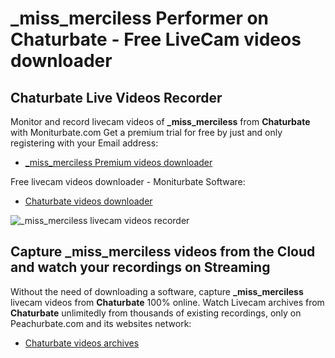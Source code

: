 # _miss_merciless Performer on Chaturbate - Free LiveCam videos downloader

## Chaturbate Live Videos Recorder

Monitor and record livecam videos of **_miss_merciless** from **Chaturbate** with Moniturbate.com
Get a premium trial for free by just and only registering with your Email address:
* [_miss_merciless Premium videos downloader](https://moniturbate.com/request-demo-licence-key.html)

Free livecam videos downloader - Moniturbate Software:
* [Chaturbate videos downloader](https://moniturbate.com/moniturbate-download-software.html)

![_miss_merciless livecam videos recorder](https://peachurnet.com/templates/moniturbate-software.png)


## Capture _miss_merciless videos from the Cloud and watch your recordings on Streaming

Without the need of downloading a software, capture **_miss_merciless** livecam videos from **Chaturbate** 100% online.
Watch Livecam archives from **Chaturbate** unlimitedly from thousands of existing recordings, only on Peachurbate.com and its websites network:
* [Chaturbate videos archives](https://peachurnet.com/)